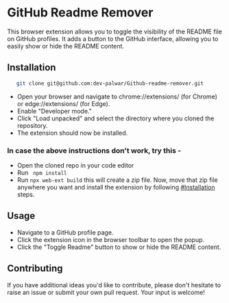 # GitHub Readme Remover

This browser extension allows you to toggle the visibility of the README file on GitHub profiles. It adds a button to the GitHub interface, allowing you to easily show or hide the README content.

## Installation
```bash
   git clone git@github.com:dev-palwar/Github-readme-remover.git
````

- Open your browser and navigate to chrome://extensions/ (for Chrome) or edge://extensions/ (for Edge).
- Enable "Developer mode."
- Click "Load unpacked" and select the directory where you cloned the repository.
- The extension should now be installed.

### In case the above instructions don't work, try this -
- Open the cloned repo in your code editor
- Run ``` npm install```
- Run ```npx web-ext build``` 
this will create a zip file. Now, move that zip file anywhere you want and install the extension by following [#Installation](#Installation) steps.

## Usage

- Navigate to a GitHub profile page.
- Click the extension icon in the browser toolbar to open the popup.
- Click the "Toggle Readme" button to show or hide the README content.


## Contributing
If you have additional ideas you'd like to contribute, please don't hesitate to raise an issue or submit your own pull request. Your input is welcome!

